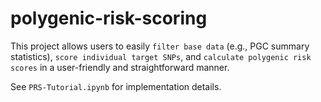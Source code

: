 # polygenic-risk-scoring
 
This project allows users to easily `filter base data` (e.g., PGC summary statistics), `score individual target SNPs`, and `calculate polygenic risk scores` in a user-friendly and straightforward manner.

See `PRS-Tutorial.ipynb` for implementation details.
